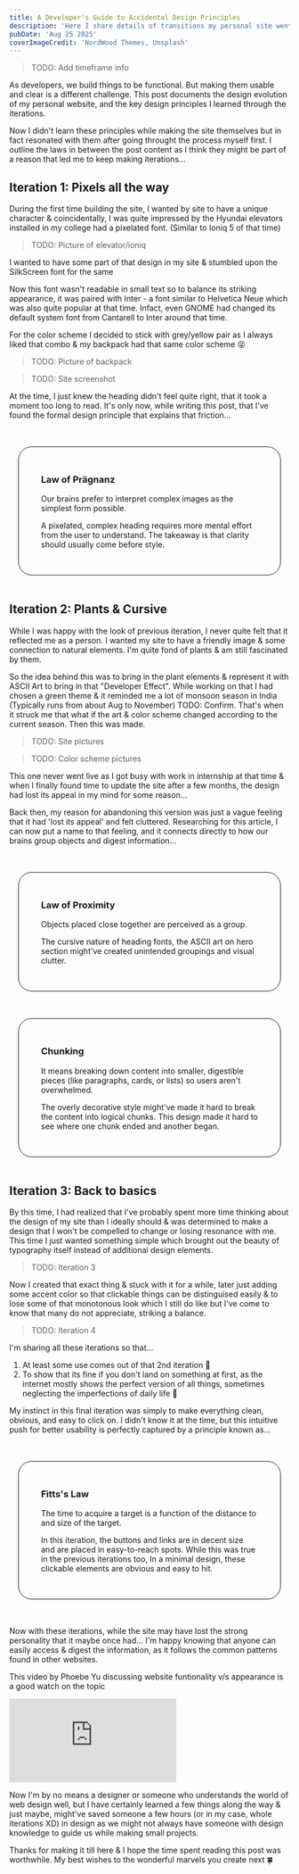 ```yaml
---
title: A Developer's Guide to Accidental Design Principles
description: 'Here I share details of transitions my personal site went through along with emphasizing on main design principles that developers can follow'
pubDate: 'Aug 25 2025'
coverImageCredit: 'NordWood Themes, Unsplash'
---
```


> TODO: Add timeframe info

As developers, we build things to be functional. But making them usable and clear is a different challenge. This post documents the design evolution of my personal website, and the key design principles I learned through the iterations.

Now I didn't learn these principles while making the site themselves but in fact resonated with them after going throught the process myself first. I outline the laws in between the post content as I think they might be part of a reason that led me to keep making iterations...

## Iteration 1: Pixels all the way

During the first time building the site, I wanted by site to have a unique character & coincidentally, I was quite impressed by the Hyundai elevators installed in my college had a pixelated font. (Similar to Ioniq 5 of that time)

> TODO: Picture of elevator/ioniq

I wanted to have some part of that design in my site & stumbled upon the SilkScreen font for the same

Now this font wasn't readable in small text so to balance its striking appearance, it was paired with Inter - a font similar to Helvetica Neue which was also quite popular at that time. Infact, even GNOME had changed its default system font from Cantarell to Inter around that time.

For the color scheme I decided to stick with grey/yellow pair as I always liked that combo & my backpack had that same color scheme 😝

> TODO: Picture of backpack

> TODO: Site screenshot

At the time, I just knew the heading didn't feel quite right, that it took a moment too long to read. It's only now, while writing this post, that I've found the formal design principle that explains that friction...

<div class='post-dfd-laws'>
	<h3>Law of Prägnanz</h3>
	<p>Our brains prefer to interpret complex images as the simplest form possible.</p>
	<p>A pixelated, complex heading requires more mental effort from the user to understand. The takeaway is that clarity should usually come before style.</p>
</div>

## Iteration 2: Plants & Cursive

While I was happy with the look of previous iteration, I never quite felt that it reflected me as a person. I wanted my site to have a friendly image & some connection to natural elements. I'm quite fond of plants & am still fascinated by them.

So the idea behind this was to bring in the plant elements & represent it with ASCII Art to bring in that "Developer Effect". While working on that I had chosen a green theme & it reminded me a lot of monsoon season in India (Typically runs from about Aug to November) TODO: Confirm. That's when it struck me that what if the art & color scheme changed according to the current season. Then this was made.

> TODO: Site pictures

> TODO: Color scheme pictures

This one never went live as I got busy with work in internship at that time & when I finally found time to update the site after a few months, the design had lost its appeal in my mind for some reason...

Back then, my reason for abandoning this version was just a vague feeling that it had 'lost its appeal' and felt cluttered. Researching for this article, I can now put a name to that feeling, and it connects directly to how our brains group objects and digest information...

<div class='post-dfd-laws'>
	<h3>Law of Proximity</h3>
	<p>Objects placed close together are perceived as a group. </p>
	<p>The cursive nature of heading fonts, the ASCII art on hero section might've created unintended groupings and visual clutter.</p>
</div>

<div class='post-dfd-laws'>
	<h3>Chunking</h3>
	<p>It means breaking down content into smaller, digestible pieces (like paragraphs, cards, or lists) so users aren't overwhelmed.</p>
	<p>The overly decorative style might've made it hard to break the content into logical chunks. This design made it hard to see where one chunk ended and another began.</p>
</div>

## Iteration 3: Back to basics

By this time, I had realized that I've probably spent more time thinking about the design of my site than I ideally should & was determined to make a design that I won't be compelled to change or losing resonance with me. This time I just wanted something simple which brought out the beauty of typography itself instead of additional design elements.

> TODO: Iteration 3

Now I created that exact thing & stuck with it for a while, later just adding some accent color so that clickable things can be distinguised easily & to lose some of that monotonous look which I still do like but I've come to know that many do not appreciate, striking a balance.

> TODO: Iteration 4

I'm sharing all these iterations so that...

1. At least some use comes out of that 2nd iteration 🫣
2. To show that its fine if you don't land on something at first, as the internet mostly shows the perfect version of all things, sometimes neglecting the imperfections of daily life 🙂

My instinct in this final iteration was simply to make everything clean, obvious, and easy to click on. I didn't know it at the time, but this intuitive push for better usability is perfectly captured by a principle known as...

<div class='post-dfd-laws'>
	<h3>Fitts's Law</h3>
	<p>The time to acquire a target is a function of the distance to and size of the target. </p>
	<p>In this iteration, the buttons and links are in decent size and are placed in easy-to-reach spots. While this was true in the previous iterations too, In a minimal design, these clickable elements are obvious and easy to hit.</p>
</div>

Now with these iterations, while the site may have lost the strong personality that it maybe once had... I'm happy knowing that anyone can easily access & digest the information, as it follows the common patterns found in other websites.

This video by Phoebe Yu discussing website funtionality v/s appearance is a good watch on the topic

<iframe src="https://www.youtube.com/embed/pF8mY-M3_VY" title="If websites work, do they still need to look pretty?" frameborder="0" allow="accelerometer; autoplay; clipboard-write; encrypted-media; gyroscope; picture-in-picture; web-share" referrerpolicy="strict-origin-when-cross-origin" allowfullscreen></iframe>

Now I'm by no means a designer or someone who understands the world of web design well, but I have certainly learned a few things along the way & just maybe, might've saved someone a few hours (or in my case, whole iterations XD) in design as we might not always have someone with design knowledge to guide us while making small projects.

Thanks for making it till here & I hope the time spent reading this post was worthwhile. My best wishes to the wonderful marvels you create next 🍀

<!-- Styling for laws -->
<style>
	.post-dfd-laws {
		border: 1px solid currentColor;
		border-radius: 1.5rem;
		padding: 3rem 2.5rem 2rem 2.5rem;
		margin: 3rem 1rem;
	}
	.post-dfd-laws h3 {
		margin-top: 0;
	}
</style>
